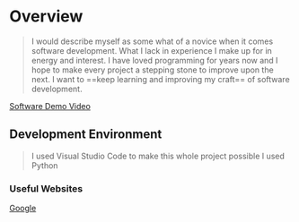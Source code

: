 # Overview

> I would describe myself as some what of a novice when it comes software development. What I lack in experience I make up for in energy and interest. I have loved programming for years now and I hope to make every project a stepping stone to improve upon the next. I want to ==keep learning and improving my craft== of software development.

[Software Demo Video](http://youtube.link.goes.here)

## Development Environment

> I used Visual Studio Code to make this whole project possible
> I used Python

### Useful Websites

[Google](https://www.google.com)
